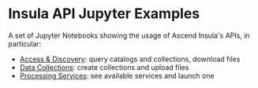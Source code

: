 # Insula API Jupyter Examples

A set of Jupyter Notebooks showing the usage of Ascend Insula's APIs, in particular:

- [Access & Discovery](https://github.com/cgi-italy/notebooks/blob/main/Access%26Discovery.ipynb): query catalogs and collections, download files
- [Data Collections](https://github.com/cgi-italy/notebooks/blob/main/DataCollections.ipynb): create collections and upload files
- [Processing Services](https://github.com/cgi-italy/notebooks/blob/main/ProcessingServices.ipynb): see available services and launch one